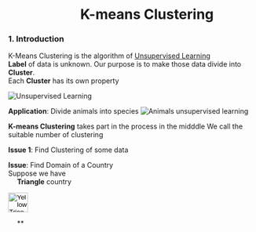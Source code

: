 # &emsp;&emsp;&emsp;&emsp;&emsp; K-means Clustering
### 1. Introduction

K-Means Clustering is the algorithm of [Unsupervised Learning](https://www.guru99.com/unsupervised-machine-learning.html)\
**Label** of data is unknown. Our purpose is to make those data divide into **Cluster**.  
Each **Cluster** has its own property 

![Unsupervised Learning](https://cdn.educba.com/academy/wp-content/uploads/2019/10/Unsupervised-Machine-Learning.jpg)

**Application**: Divide animals into species
![Animals unsupervised learning](https://learn.g2.com/hs-fs/hubfs/unsupervised-learning.png?width=700&name=unsupervised-learning.png)

**K-means Clustering** takes part in the process in the midddle
We call the suitable number of clustering 


**Issue 1**: Find Clustering of some data

**Issue**: Find Domain of a Country\
Suppose we have   
&emsp; **Triangle** country <p><input type="image" src="https://image.pngaaa.com/107/59107-middle.png" alt="Yellow Triangle" width="40" height="40"></p>
&emsp; **

